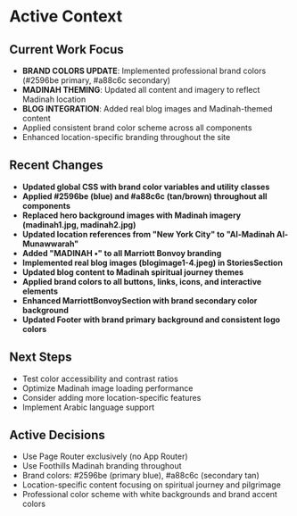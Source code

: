 # Active Context

## Current Work Focus
- **BRAND COLORS UPDATE**: Implemented professional brand colors (#2596be primary, #a88c6c secondary)
- **MADINAH THEMING**: Updated all content and imagery to reflect Madinah location
- **BLOG INTEGRATION**: Added real blog images and Madinah-themed content
- Applied consistent brand color scheme across all components
- Enhanced location-specific branding throughout the site

## Recent Changes
- **Updated global CSS with brand color variables and utility classes**
- **Applied #2596be (blue) and #a88c6c (tan/brown) throughout all components**
- **Replaced hero background images with Madinah imagery (madinah1.jpg, madinah2.jpg)**
- **Updated location references from "New York City" to "Al-Madinah Al-Munawwarah"**
- **Added "MADINAH •" to all Marriott Bonvoy branding**
- **Implemented real blog images (blogimage1-4.jpeg) in StoriesSection**
- **Updated blog content to Madinah spiritual journey themes**
- **Applied brand colors to all buttons, links, icons, and interactive elements**
- **Enhanced MarriottBonvoySection with brand secondary color background**
- **Updated Footer with brand primary background and consistent logo colors**

## Next Steps
- Test color accessibility and contrast ratios
- Optimize Madinah image loading performance
- Consider adding more location-specific features
- Implement Arabic language support

## Active Decisions
- Use Page Router exclusively (no App Router)
- Use Foothills Madinah branding throughout
- Brand colors: #2596be (primary blue), #a88c6c (secondary tan)
- Location-specific content focusing on spiritual journey and pilgrimage
- Professional color scheme with white backgrounds and brand accent colors 